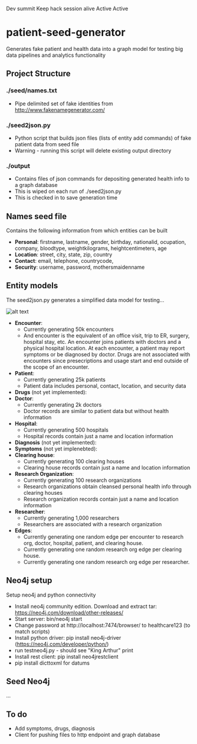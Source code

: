 Dev summit
Keep hack session alive
Active Active


# patient-seed-generator
Generates fake patient and health data into a graph model for testing big data pipelines and analytics functionality

## Project Structure

### ./seed/names.txt
* Pipe delimited set of fake identities from http://www.fakenamegenerator.com/

###  ./seed2json.py
* Python script that builds json files (lists of entity add commands) of fake patient data from seed file
* Warning - running this script will delete existing output directory

### ./output 
* Contains files of json commands for depositing generated health info to a graph database
* This is wiped on each run of ./seed2json.py
* This is checked in to save generation time

## Names seed file
Contains the following information from which entities can be built
* **Personal**: firstname, lastname, gender, birthday, nationalid, ocupation, company, bloodtype, weightkilograms, heightcentimeters, age
* **Location**: street, city, state, zip, country
* **Contact**: email, telephone, countrycode,
* **Security**: username, password, mothersmaidenname

## Entity models

The seed2json.py generates a simplified data model for testing...

![alt text](https://raw.githubusercontent.com/robertjchristian/patient-seed-generator/master/patient_entity_model.png "Logo Title Text 1")

* **Encounter**:  
  *  Currently generating 50k encounters
  *  And encounter is the equivalent of an office visit, trip to ER, surgery, hospital stay, etc.  An encounter joins patients with doctors and a physical hospital location.  At each encounter, a patient may report symptoms or be diagnosed by doctor.  Drugs are not associated with encounters since presecriptions and usage start and end outside of the scope of an encounter.
* **Patient**:  
  * Currently generating 25k patients
  * Patient data includes personal, contact, location, and security data
* **Drugs** (not yet implemented):  
* **Doctor**:  
  * Currently generating 2k doctors 
  * Doctor records are similar to patient data but without health information
* **Hospital**:   
  * Currently generating 500 hospitals
  * Hospital records contain just a name and location information
* **Diagnosis** (not yet implemented):  
* **Symptoms** (not yet implenebted):  
* **Clearing house**:  
  * Currently generating 100 clearing houses
  * Clearing house records contain just a name and location information
* **Research Organization**:  
  * Currently generating 100 research organizations
  * Research organizations obtain cleansed personal health info through clearing houses
  * Research organization records contain just a name and location information
* **Researcher**: 
  * Currently generating 1,000 researchers
  * Researchers are associated with a research organization
* **Edges**:
  * Currently generating one random edge per encounter to research org, doctor, hospital, patient, and clearing house.
  * Currently generating one random research org edge per clearing house.
  * Currently generating one random research org edge per researcher.

## Neo4j setup

Setup neo4j and python connectivity

  * Install neo4j community edition.  Download and extract tar: https://neo4j.com/download/other-releases/
  * Start server: bin/neo4j start
  * Change password at http://localhost:7474/browser/ to healthcare123 (to match scripts)
  * Install python driver:  pip install neo4j-driver (https://neo4j.com/developer/python/)
  * run testneo4j.py - should see "King Arthur" print
  * Install rest client: pip install neo4jrestclient
  * pip install dicttoxml for datums


## Seed Neo4j

...

## To do
* Add symptoms, drugs, diagnosis
* Client for pushing files to http endpoint and graph database